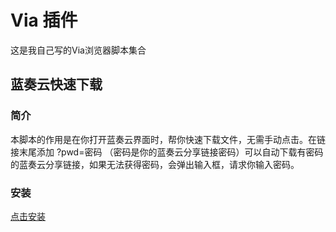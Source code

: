 # Via 插件
这是我自己写的Via浏览器脚本集合  
## 蓝奏云快速下载
### 简介
本脚本的作用是在你打开蓝奏云界面时，帮你快速下载文件，无需手动点击。在链接末尾添加 ?pwd=密码 （密码是你的蓝奏云分享链接密码）可以自动下载有密码的蓝奏云分享链接，如果无法获得密码，会弹出输入框，请求你输入密码。
### 安装
[点击安装](https://xireiki.github.io/addons/22335.html)